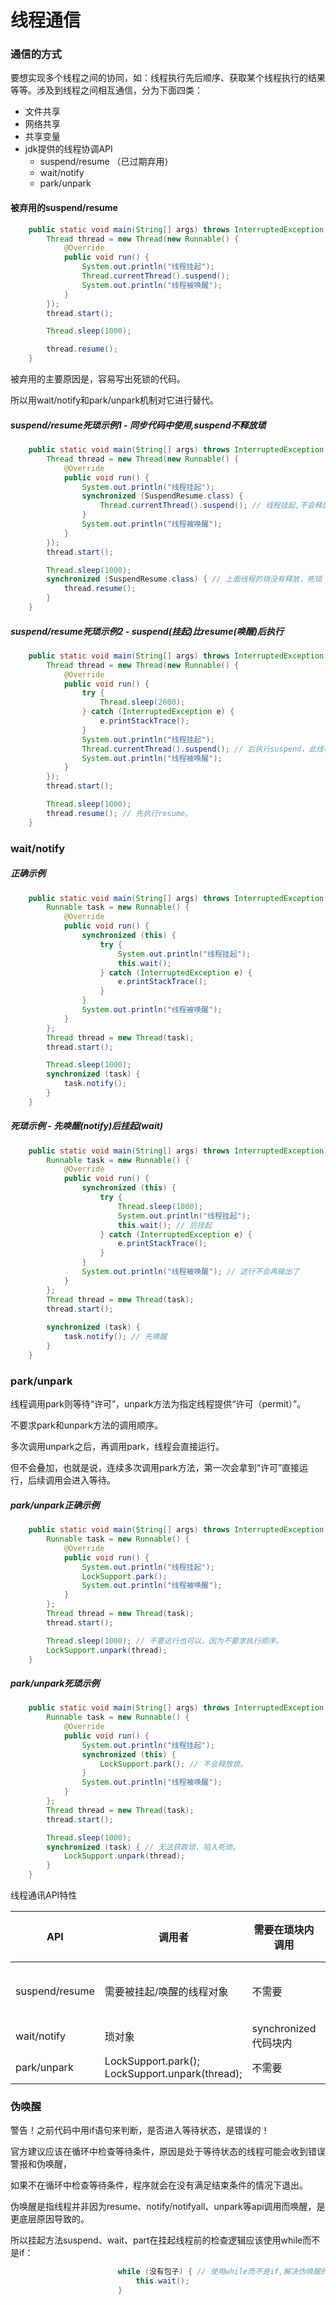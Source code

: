 # 线程通信



### 通信的方式

要想实现多个线程之间的协同，如：线程执行先后顺序、获取某个线程执行的结果等等。涉及到线程之间相互通信，分为下面四类：

- 文件共享
- 网络共享
- 共享变量
- jdk提供的线程协调API
  - suspend/resume （已过期弃用）
  - wait/notify
  - park/unpark 



#### 被弃用的suspend/resume

```java
    public static void main(String[] args) throws InterruptedException {
        Thread thread = new Thread(new Runnable() {
            @Override
            public void run() {
                System.out.println("线程挂起");
                Thread.currentThread().suspend();
                System.out.println("线程被唤醒");
            }
        });
        thread.start();

        Thread.sleep(1000);

        thread.resume();
    }
```

被弃用的主要原因是，容易写出死锁的代码。

所以用wait/notify和park/unpark机制对它进行替代。

##### suspend/resume死琐示例1 - 同步代码中使用,suspend不释放琐

```java
    public static void main(String[] args) throws InterruptedException {
        Thread thread = new Thread(new Runnable() {
            @Override
            public void run() {
                System.out.println("线程挂起");
                synchronized (SuspendResume.class) {
                    Thread.currentThread().suspend(); // 线程挂起,不会释放琐
                }
                System.out.println("线程被唤醒");
            }
        });
        thread.start();

        Thread.sleep(1000);
        synchronized (SuspendResume.class) { // 上面线程的琐没有释放，死琐
            thread.resume();
        }
    }
```

##### suspend/resume死琐示例2 - suspend(挂起)比resume(唤醒)后执行

```java
    public static void main(String[] args) throws InterruptedException {
        Thread thread = new Thread(new Runnable() {
            @Override
            public void run() {
                try {
                    Thread.sleep(2000);
                } catch (InterruptedException e) {
                    e.printStackTrace();
                }
                System.out.println("线程挂起");
                Thread.currentThread().suspend(); // 后执行suspend，此线程不会被唤醒。
                System.out.println("线程被唤醒");
            }
        });
        thread.start();

        Thread.sleep(1000);
        thread.resume(); // 先执行resume。
    }
```



### wait/notify

##### 正确示例

```java
    public static void main(String[] args) throws InterruptedException {
        Runnable task = new Runnable() {
            @Override
            public void run() {
                synchronized (this) {
                    try {
                        System.out.println("线程挂起");
                        this.wait();
                    } catch (InterruptedException e) {
                        e.printStackTrace();
                    }
                }
                System.out.println("线程被唤醒");
            }
        };
        Thread thread = new Thread(task);
        thread.start();

        Thread.sleep(1000);
        synchronized (task) {
            task.notify();
        }
    }
```

##### 死琐示例 - 先唤醒(notify)后挂起(wait)

```java
    public static void main(String[] args) throws InterruptedException {
        Runnable task = new Runnable() {
            @Override
            public void run() {
                synchronized (this) {
                    try {
                        Thread.sleep(1000);
                        System.out.println("线程挂起");
                        this.wait(); // 后挂起
                    } catch (InterruptedException e) {
                        e.printStackTrace();
                    }
                }
                System.out.println("线程被唤醒"); // 这行不会再输出了
            }
        };
        Thread thread = new Thread(task);
        thread.start();
        
        synchronized (task) {
            task.notify(); // 先唤醒
        }
    }
```



### park/unpark

线程调用park则等待“许可”，unpark方法为指定线程提供“许可（permit）”。

不要求park和unpark方法的调用顺序。

多次调用unpark之后，再调用park，线程会直接运行。

但不会叠加，也就是说，连续多次调用park方法，第一次会拿到“许可”直接运行，后续调用会进入等待。

##### park/unpark正确示例

```java
    public static void main(String[] args) throws InterruptedException {
        Runnable task = new Runnable() {
            @Override
            public void run() {
                System.out.println("线程挂起");
                LockSupport.park();
                System.out.println("线程被唤醒");
            }
        };
        Thread thread = new Thread(task);
        thread.start();

        Thread.sleep(1000); // 不要这行也可以，因为不要求执行顺序。
        LockSupport.unpark(thread);
    }
```

##### park/unpark死琐示例

```java
    public static void main(String[] args) throws InterruptedException {
        Runnable task = new Runnable() {
            @Override
            public void run() {
                System.out.println("线程挂起");
                synchronized (this) {
                    LockSupport.park(); // 不会释放琐。
                }
                System.out.println("线程被唤醒");
            }
        };
        Thread thread = new Thread(task);
        thread.start();

        Thread.sleep(1000);
        synchronized (task) { // 无法获取琐，陷入死琐。
            LockSupport.unpark(thread);
        }
    }
```





线程通讯API特性

| API            | 调用者                                               | 需要在琐块内调用     | 在琐块内挂起线程，是否释放琐 | 要求持执行顺序才有效   | 弃用 |
| -------------- | ---------------------------------------------------- | -------------------- | ---------------------------- | ---------------------- | ---- |
| suspend/resume | 需要被挂起/唤醒的线程对象                            | 不需要               | **不释放**synchronized       | **先suspend,后resume** | 是   |
| wait/notify    | 琐对象                                               | synchronized代码块内 | 释放synchronized             | **先wait,后notify**    | 否   |
| park/unpark    | LockSupport.park();<br />LockSupport.unpark(thread); | 不需要               | **不释放**synchronized       | 不要求                 | 否   |





### 伪唤醒

警告！之前代码中用if语句来判断，是否进入等待状态，是错误的！

官方建议应该在循环中检查等待条件，原因是处于等待状态的线程可能会收到错误警报和伪唤醒，

如果不在循环中检查等待条件，程序就会在没有满足结束条件的情况下退出。



伪唤醒是指线程并非因为resume、notify/notifyall、unpark等api调用而唤醒，是更底层原因导致的。

所以挂起方法suspend、wait、part在挂起线程前的检查逻辑应该使用while而不是if：

```java
                        while (没有包子) { // 使用while而不是if,解决伪唤醒的问题
                            this.wait();
                        }
```

